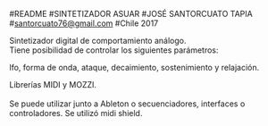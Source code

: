 #README
#SINTETIZADOR ASUAR
#JOSÉ SANTORCUATO TAPIA
#santorcuato76@gmail.com
#Chile 2017

Sintetizador digital de comportamiento análogo.
</br>
Tiene posibilidad de controlar los siguientes parámetros:
</br>

lfo, forma de onda, ataque, decaimiento, sostenimiento y relajación.

Librerías MIDI y MOZZI.
</br>
</br>
Se puede utilizar junto a Ableton o secuenciadores, interfaces o controladores.
Se utilizó midi shield.
